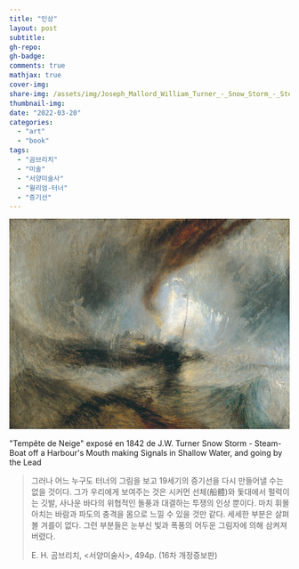 ```yaml
---
title: "인상"
layout: post
subtitle: 
gh-repo:
gh-badge:
comments: true
mathjax: true
cover-img:
share-img: /assets/img/Joseph_Mallord_William_Turner_-_Snow_Storm_-_Steam-Boat_off_a_Harbours_Mouth_-_WGA23178.jpg
thumbnail-img:
date: "2022-03-20"
categories: 
  - "art"
  - "book"
tags: 
  - "곰브리치"
  - "미술"
  - "서양미술사"
  - "윌리엄-터너"
  - "증기선"
---
```


[![Tempête de Neige](/assets/img/Joseph_Mallord_William_Turner_-_Snow_Storm_-_Steam-Boat_off_a_Harbours_Mouth_-_WGA23178.jpg)](https://upload.wikimedia.org/wikipedia/commons/3/30/Joseph_Mallord_William_Turner_-_Snow_Storm_-_Steam-Boat_off_a_Harbour%27s_Mouth_-_WGA23178.jpg)

"Tempête de Neige" exposé en 1842 de J.W. Turner Snow Storm - Steam-Boat off a Harbour's Mouth making Signals in Shallow Water, and going by the Lead


> 그러나 어느 누구도 터너의 그림을 보고 19세기의 증기선을 다시 만들어낼 수는 없을 것이다. 그가 우리에게 보여주는 것은 시커먼 선체(船體)와 돛대에서 펄럭이는 깃발, 사나운 바다의 위협적인 돌풍과 대결하는 투쟁의 인상 뿐이다. 마치 휘몰아치는 바람과 파도의 충격을 몸으로 느낄 수 있을 것만 같다. 세세한 부분은 살펴볼 겨를이 없다. 그런 부분들은 눈부신 빛과 폭풍의 어두운 그림자에 의해 삼켜져버렸다.
> 
> E. H. 곰브리치, &lt;서양미술사&gt;, 494p. (16차 개정증보판)
